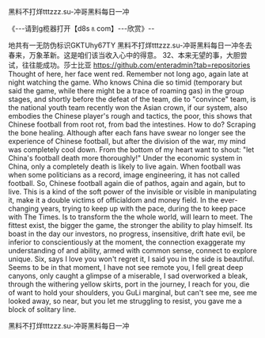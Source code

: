 黑料不打烊tttzzz.su-冲哥黑料每日一冲

《---请到g榄器打开【d8s⒏com】---欣赏》--

地共有一无防伪标识GKTUhy67TY
黑料不打烊tttzzz.su-冲哥黑料每日一冲冬去春来，万象革新。这是咱们该当收入心中的得意。
	32、本来无望的事，大胆尝试，往往能成功。莎士比亚
https://github.com/enteradmin?tab=repositories
Thought of here, her face went red.
Remember not long ago, again late at night watching the game.
Who knows China die so timid (temporary but said the game, while there might be a trace of roaming gas) in the group stages, and shortly before the defeat of the team, die to "convince" team, is the national youth team recently won the Asian crown, if our system, also embodies the Chinese player's rough and tactics, the poor, this shows that Chinese football from root rot, from bad the intestines.
How to do?
Scraping the bone healing.
Although after each fans have swear no longer see the experience of Chinese football, but after the division of the war, my mind was completely cool down.
From the bottom of my heart want to shout: "let China's football death more thoroughly!"
Under the economic system in China, only a completely death is likely to live again.
When football was when some politicians as a record, image engineering, it has not called football.
So, Chinese football again die of pathos, again and again, but to live.
This is a kind of the soft power of the invisible or visible in manipulating it, make it a double victims of officialdom and money field.
In the ever-changing years, trying to keep up with the pace, during the to keep pace with The Times.
Is to transform the the whole world, will learn to meet.
The fittest exist, the bigger the game, the stronger the ability to play himself.
Its boast in the day our investors, no progress, insensitive, drift hate evil, be inferior to conscientiously at the moment, the connection exaggerate my understanding of and ability, armed with common sense, connect to explore unique.
Six, says I love you won't regret it, I said you in the side is beautiful.
Seems to be in that moment, I have not see remote you, I fell great deep canyons, only caught a glimpse of a miserable, I sad overworked a bleak, through the withering yellow skirts, port in the journey, I reach for you, die of want to hold your shoulders, you GuLi marginal, but can't see me, see me looked away, so near, but you let me struggling to resist, you gave me a block of solitary line.




黑料不打烊tttzzz.su-冲哥黑料每日一冲
